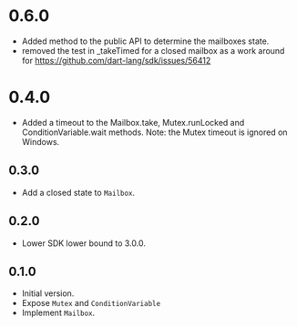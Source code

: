 # 0.6.0
- Added method to the public API to determine the mailboxes state. 
- removed the test in _takeTimed for a closed mailbox as a work around for https://github.com/dart-lang/sdk/issues/56412

# 0.4.0
- Added a timeout to the Mailbox.take, Mutex.runLocked and ConditionVariable.wait methods.
 Note: the Mutex timeout is ignored on Windows.


## 0.3.0
- Add a closed state to `Mailbox`.

## 0.2.0

- Lower SDK lower bound to 3.0.0.

## 0.1.0

- Initial version.
- Expose `Mutex` and `ConditionVariable`
- Implement `Mailbox`.
